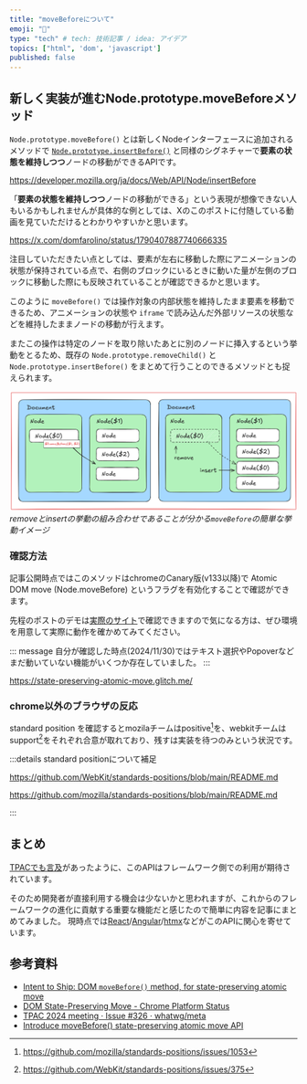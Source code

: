 ```yaml
---
title: "moveBeforeについて"
emoji: "🦁"
type: "tech" # tech: 技術記事 / idea: アイデア
topics: ["html", 'dom', 'javascript']
published: false
---
```


## 新しく実装が進むNode.prototype.moveBeforeメソッド

`Node.prototype.moveBefore()` とは新しくNodeインターフェースに追加されるメソッドで [`Node.prototype.insertBefore()`](https://developer.mozilla.org/ja/docs/Web/API/Node/insertBefore) と同様のシグネチャーで**要素の状態を維持しつつ**ノードの移動ができるAPIです。

https://developer.mozilla.org/ja/docs/Web/API/Node/insertBefore

「**要素の状態を維持しつつ**ノードの移動ができる」という表現が想像できない人もいるかもしれませんが具体的な例としては、Xのこのポストに付随している動画を見ていただけるとわかりやすいかと思います。

https://x.com/domfarolino/status/1790407887740666335

注目していただきたい点としては、要素が左右に移動した際にアニメーションの状態が保持されている点で、右側のブロックにいるときに動いた量が左側のブロックに移動した際にも反映されていることが確認できるかと思います。

このように `moveBefore()` では操作対象の内部状態を維持したまま要素を移動できるため、アニメーションの状態や `iframe` で読み込んだ外部リソースの状態などを維持したままノードの移動が行えます。

またこの操作は特定のノードを取り除いたあとに別のノードに挿入するという挙動をとるため、既存の `Node.prototype.removeChild()` と `Node.prototype.insertBefore()` をまとめて行うことのできるメソッドとも捉えられます。

![](/images/articles/node-move-before/node-move-before.png)
*removeとinsertの挙動の組み合わせであることが分かる`moveBefore`の簡単な挙動イメージ*

<!-- https://excalidraw.com/#json=zVFQK303hKGcncZjm6opq,TjlxC7FPeZOK7CYYvMqQZA -->

### 確認方法

記事公開時点ではこのメソッドはchromeのCanary版(v133以降)で Atomic DOM move (Node.moveBefore) というフラグを有効化することで確認ができます。

先程のポストのデモは[実際のサイト](https://state-preserving-atomic-move.glitch.me/)で確認できますので気になる方は、ぜひ環境を用意して実際に動作を確かめてみてください。

::: message
自分が確認した時点(2024/11/30)ではテキスト選択やPopoverなどまだ動いていない機能がいくつか存在していました。
:::

https://state-preserving-atomic-move.glitch.me/

### chrome以外のブラウザの反応

standard position を確認するとmozilaチームはpositive[^1]を、webkitチームはsupport[^2]をそれぞれ合意が取れており、残すは実装を待つのみという状況です。

[^1]: https://github.com/mozilla/standards-positions/issues/1053
[^2]: https://github.com/WebKit/standards-positions/issues/375

<!-- TODO: standard position に付いての説明を軽くする -->
:::details standard positionについて補足

https://github.com/WebKit/standards-positions/blob/main/README.md

https://github.com/mozilla/standards-positions/blob/main/README.md

:::

## まとめ

[TPACでも言及](https://github.com/whatwg/meta/issues/326#:~:text=Mason%3A%20this%20is,asked%20about%20retrofitting)があったように、このAPIはフレームワーク側での利用が期待されています。

そのため開発者が直接利用する機会は少ないかと思われますが、これからのフレームワークの進化に貢献する重要な機能だと感じたので簡単に内容を記事にまとめてみました。
現時点では[React](https://gist.github.com/gaearon/ad9347f1f809b6fe5af15bb911bbaf6b#moving-and-reparenting-without-losing-state)/[Angular](https://github.com/whatwg/dom/issues/1255#issuecomment-2044930653)/[htmx](https://htmx.org/examples/move-before/)などがこのAPIに関心を寄せています。

## 参考資料

- [Intent to Ship: DOM `moveBefore()` method, for state-preserving atomic move](https://groups.google.com/a/chromium.org/g/blink-dev/c/YE_xLH6MkRs/m/_7CD0NYMAAAJ)
- [DOM State-Preserving Move - Chrome Platform Status](https://chromestatus.com/feature/5135990159835136?gate=5177450351558656)
- [TPAC 2024 meeting · Issue #326 · whatwg/meta](https://github.com/whatwg/meta/issues/326#issuecomment-2377500295)
- [Introduce moveBefore() state-preserving atomic move API](https://github.com/whatwg/dom/pull/1307)

